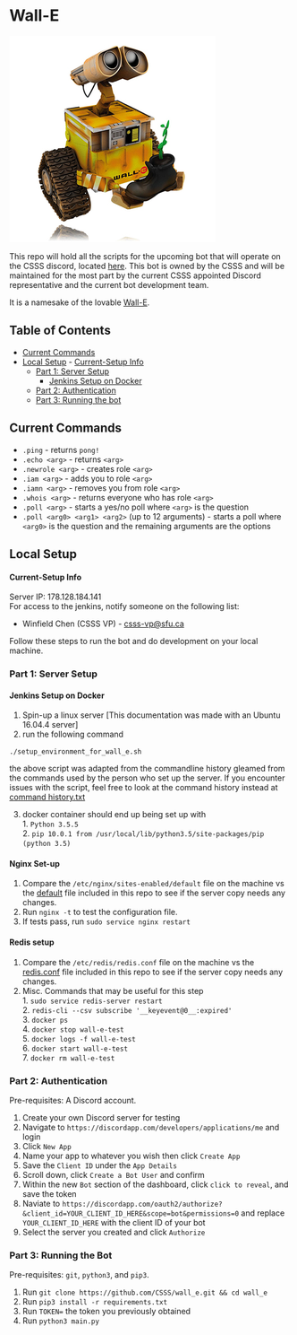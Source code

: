 # Wall-E  
  
![The One and Only, Lovable Wall-E](wall_e_pic.jpg) 

This repo will hold all the scripts for the upcoming bot that will operate on the CSSS discord, located [here](https://discord.gg/Pf5Ncq3). This bot is owned by the CSSS and will be maintained for the most part by the current CSSS appointed Discord representative and the current bot development team.
  
It is a namesake of the lovable [Wall-E](https://en.wikipedia.org/wiki/WALL-E).
  
## Table of Contents
 - [Current Commands](#current-commands)
 - [Local Setup](#local-setup)
       - [Current-Setup Info](#current-setup-info)
    - [Part 1: Server Setup](#part-1-server-setup)
       - [Jenkins Setup on Docker](#jenkins-setup-on-docker)
    - [Part 2: Authentication](#part-2-authentication)
    - [Part 3: Running the bot](#part-3-running-the-bot)  
  
## Current Commands

* `.ping` - returns `pong!`
* `.echo <arg>` - returns `<arg>`
* `.newrole <arg>` - creates role `<arg>`
* `.iam <arg>` - adds you to role `<arg>`
* `.iamn <arg>` - removes you from role `<arg>`
* `.whois <arg>` - returns everyone who has role `<arg>`
* `.poll <arg>` - starts a yes/no poll where `<arg>` is the question
* `.poll <arg0> <arg1> <arg2>` (up to 12 arguments) - starts a poll where `<arg0>` is the question and the remaining arguments are the options

## Local Setup
  
#### Current-Setup Info  
Server IP: 178.128.184.141    
For access to the jenkins, notify someone on the following list:  
 * Winfield Chen (CSSS VP) - csss-vp@sfu.ca  

Follow these steps to run the bot and do development on your local machine.  
  
### Part 1: Server Setup  
  
#### Jenkins Setup on Docker
 1. Spin-up a linux server [This documentation was made with an Ubuntu 16.04.4 server]  
 2. run the following command  
```shell
./setup_environment_for_wall_e.sh
```
the above script was adapted from the commandline history gleamed from the commands used by the person who set up the server. If you encounter issues with the script, feel free to look at the command history instead at [command history.txt](files_for_machine_setup/command_history.txt)  
  
 3. docker container should end up being set up with  
          1. `Python 3.5.5`  
          2. `pip 10.0.1 from /usr/local/lib/python3.5/site-packages/pip (python 3.5)`  

#### Nginx Set-up
 1. Compare the `/etc/nginx/sites-enabled/default` file on the machine vs the [default](files_for_machine_setup/default) file included in this repo to see if the server copy needs any changes.  
 1. Run `nginx -t` to test the configuration file.  
 1. If tests pass, run `sudo service nginx restart `  
  
#### Redis setup
 1. Compare the `/etc/redis/redis.conf` file on the machine vs the [redis.conf](files_for_machine_setup/redis.conf) file included in this repo to see if the server copy needs any changes.  
 2. Misc. Commands that may be useful for this step  
         1. `sudo service redis-server restart`  
         2. `redis-cli --csv subscribe '__keyevent@0__:expired'`  
         3. `docker ps`  
         4. `docker stop wall-e-test`  
         5. `docker logs -f wall-e-test`  
         6. `docker start wall-e-test`  
         7. `docker rm wall-e-test `  

### Part 2: Authentication

Pre-requisites: A Discord account.

1. Create your own Discord server for testing
1. Navigate to `https://discordapp.com/developers/applications/me` and login
1. Click `New App`
1. Name your app to whatever you wish then click `Create App`
1. Save the `Client ID` under the `App Details`
1. Scroll down, click `Create a Bot User` and confirm
1. Within the new `Bot` section of the dashboard, click `click to reveal`, and save the token
1. Naviate to `https://discordapp.com/oauth2/authorize?&client_id=YOUR_CLIENT_ID_HERE&scope=bot&permissions=0` and replace `YOUR_CLIENT_ID_HERE` with the client ID of your bot
1. Select the server you created and click `Authorize`

### Part 3: Running the Bot

Pre-requisites: `git`, `python3`, and `pip3`.

1. Run `git clone https://github.com/CSSS/wall_e.git && cd wall_e`
1. Run `pip3 install -r requirements.txt`
1. Run `TOKEN=` the token you previously obtained
1. Run `python3 main.py`
